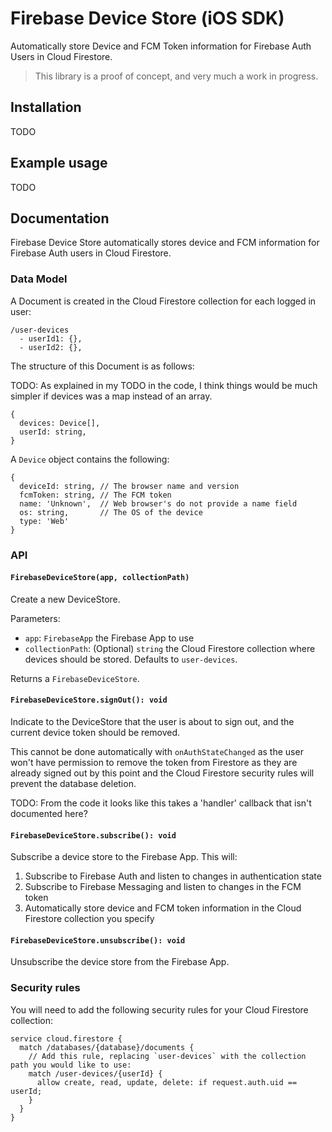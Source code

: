 # Firebase Device Store (iOS SDK)

Automatically store Device and FCM Token information for Firebase Auth Users in Cloud Firestore.

> This library is a proof of concept, and very much a work in progress.

## Installation

TODO

## Example usage

TODO

## Documentation

Firebase Device Store automatically stores device and FCM information for Firebase Auth users in Cloud Firestore.

### Data Model

A Document is created in the Cloud Firestore collection for each logged in user:

```
/user-devices
  - userId1: {},
  - userId2: {},
```

The structure of this Document is as follows:

TODO: As explained in my TODO in the code, I think things would be much simpler if devices was a map instead of an array.
```
{
  devices: Device[],
  userId: string,
}
```

A `Device` object contains the following:

```
{
  deviceId: string, // The browser name and version
  fcmToken: string, // The FCM token
  name: 'Unknown',  // Web browser's do not provide a name field
  os: string,       // The OS of the device
  type: 'Web'
}
```

### API

#### `FirebaseDeviceStore(app, collectionPath)`

Create a new DeviceStore.

Parameters:

- `app`: `FirebaseApp` the Firebase App to use
- `collectionPath`: (Optional) `string` the Cloud Firestore collection where devices should be stored. Defaults to `user-devices`.

Returns a `FirebaseDeviceStore`.

#### `FirebaseDeviceStore.signOut(): void`

Indicate to the DeviceStore that the user is about to sign out, and the current device token should be removed.

This cannot be done automatically with `onAuthStateChanged` as the user won't have permission to remove the token from Firestore as they are already signed out by this point and the Cloud Firestore security rules will prevent the database deletion.

TODO: From the code it looks like this takes a 'handler' callback that isn't documented here?
#### `FirebaseDeviceStore.subscribe(): void`

Subscribe a device store to the Firebase App. This will:

1. Subscribe to Firebase Auth and listen to changes in authentication state
2. Subscribe to Firebase Messaging and listen to changes in the FCM token
3. Automatically store device and FCM token information in the Cloud Firestore collection you specify

#### `FirebaseDeviceStore.unsubscribe(): void`

Unsubscribe the device store from the Firebase App.

### Security rules

You will need to add the following security rules for your Cloud Firestore collection:

```
service cloud.firestore {
  match /databases/{database}/documents {
    // Add this rule, replacing `user-devices` with the collection path you would like to use:
    match /user-devices/{userId} {
      allow create, read, update, delete: if request.auth.uid == userId;
    }
  }
}
```
